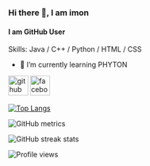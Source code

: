 ### Hi there 👋, I am imon
#### I am GitHub User


Skills:  Java / C++ / Python / HTML / CSS

- 🌱 I’m currently learning PHYTON 


[<img src='https://cdn.jsdelivr.net/npm/simple-icons@3.0.1/icons/github.svg' alt='github' height='40'>](https://github.com/ehsanulimon)  [<img src='https://cdn.jsdelivr.net/npm/simple-icons@3.0.1/icons/facebook.svg' alt='facebook' height='40'>](https://www.facebook.com/EhsanulImon)  

[![Top Langs](https://github-readme-stats.vercel.app/api/top-langs/?username=ehsanulimon)](https://github.com/anuraghazra/github-readme-stats)



![GitHub metrics](https://metrics.lecoq.io/ehsanulimon)  

![GitHub streak stats](https://github-readme-streak-stats.herokuapp.com/?user=ehsanulimon)  

![Profile views](https://gpvc.arturio.dev/ehsanulimon)  
